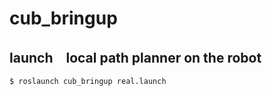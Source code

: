 # cub_bringup

## launch　local path planner on the robot
```
$ roslaunch cub_bringup real.launch
```
